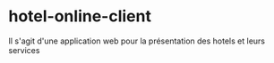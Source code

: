 # hotel-online-client
Il s'agit d'une application web pour la présentation des hotels et leurs services

